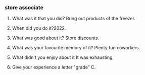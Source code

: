 ### store associate
1) What was it that you did?
Bring out products of the freezer.

2) When did you do it?2022.


3) What was good about it?
Store discounts.

4) What was your favourite memory of it?
Plenty fun coworkers.

5) What didn't you enjoy about it
It was exhausting.

6) Give your experience a letter "grade"
C.